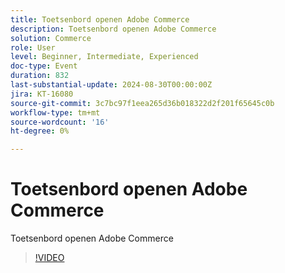 ```yaml
---
title: Toetsenbord openen Adobe Commerce
description: Toetsenbord openen Adobe Commerce
solution: Commerce
role: User
level: Beginner, Intermediate, Experienced
doc-type: Event
duration: 832
last-substantial-update: 2024-08-30T00:00:00Z
jira: KT-16080
source-git-commit: 3c7bc97f1eea265d36b018322d2f201f65645c0b
workflow-type: tm+mt
source-wordcount: '16'
ht-degree: 0%

---
```



# Toetsenbord openen Adobe Commerce

Toetsenbord openen Adobe Commerce

>[!VIDEO](https://video.tv.adobe.com/v/3433144/?learn=on)
